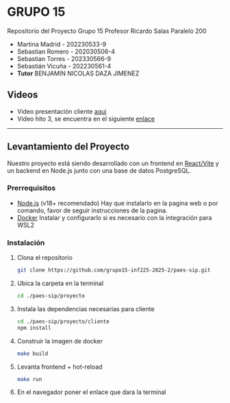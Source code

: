 # GRUPO 15
Repositorio del Proyecto Grupo 15 Profesor Ricardo Salas Paralelo 200

* Martina Madrid - 202230533-9
* Sebastian Romero - 202030506-4
* Sebastian Torres - 202330566-9
* Sebastián Vicuña - 202230561-4
* **Tutor** BENJAMIN NICOLAS DAZA JIMENEZ


  
## Videos
* Video presentación cliente [aqui](https://usmcl-my.sharepoint.com/:v:/g/personal/claudio_carreno_usm_cl/EQ1_1EaAYddAkW_vgU2wwFkBc2UOmd4ZwCz0bDELah-S9Q?nav=eyJyZWZlcnJhbEluZm8iOnsicmVmZXJyYWxBcHAiOiJPbmVEcml2ZUZvckJ1c2luZXNzIiwicmVmZXJyYWxBcHBQbGF0Zm9ybSI6IldlYiIsInJlZmVycmFsTW9kZSI6InZpZXciLCJyZWZlcnJhbFZpZXciOiJNeUZpbGVzTGlua0NvcHkifX0&e=rruca9)
* Video hito 3, se encuentra en el siguiente [enlace](https://usmcl-my.sharepoint.com/:v:/g/personal/martina_madrid_usm_cl/EShtc_coro5BhPXSUvXuaCoBO4scJWu9Savlf0X_885fxQ?nav=eyJyZWZlcnJhbEluZm8iOnsicmVmZXJyYWxBcHAiOiJPbmVEcml2ZUZvckJ1c2luZXNzIiwicmVmZXJyYWxBcHBQbGF0Zm9ybSI6IldlYiIsInJlZmVycmFsTW9kZSI6InZpZXciLCJyZWZlcnJhbFZpZXciOiJNeUZpbGVzTGlua0NvcHkifX0&e=V7OKYm)


---

## Levantamiento del Proyecto
Nuestro proyecto está siendo desarrollado con un frontend en [React/Vite](https://vitejs.dev/) y un backend en Node.js junto con una base de datos PostgreSQL.


### Prerrequisitos
- [Node.js](https://nodejs.org/) (v18+ recomendado) Hay que instalarlo en la pagina web o por comando, favor de seguir instrucciones de la pagina.
- [Docker](https://www.docker.com/products/docker-desktop/) Instalar y configurarlo si es necesario con la integración para WSL2

### Instalación
1. Clona el repositorio
    ```bash
   git clone https://github.com/grupo15-inf225-2025-2/paes-sip.git

2. Ubica la carpeta en la terminal
    ```bash
   cd ./paes-sip/proyecto

3. Instala las dependencias necesarias para cliente
   ```bash
   cd ./paes-sip/proyecto/cliente
   npm install

4. Construir la imagen de docker
   ```bash
   make build
   
5. Levanta frontend + hot-reload
   ```bash
   make run
   
6. En el navegador poner el enlace que dara la terminal

